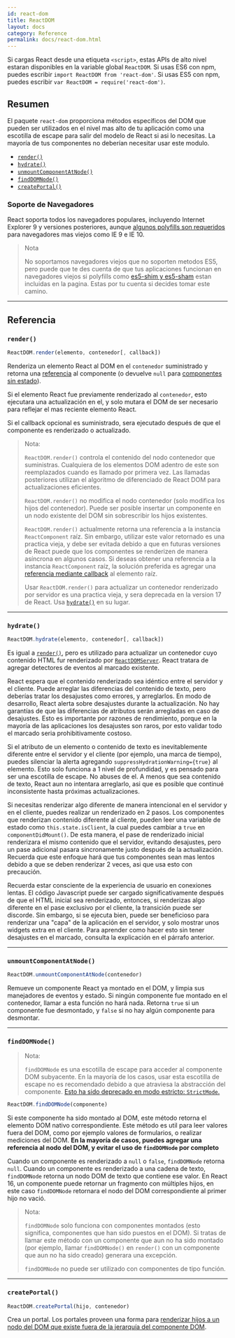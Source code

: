 ```yaml
---
id: react-dom
title: ReactDOM
layout: docs
category: Reference
permalink: docs/react-dom.html
---
```


Si cargas React desde una etiqueta `<script>`, estas APIs de alto nivel estaran disponibles en la variable global `ReactDOM`. Si usas ES6 con npm, puedes escribir `import ReactDOM from 'react-dom'`. Si usas ES5 con npm, puedes escribir `var ReactDOM = require('react-dom')`.

## Resumen

El paquete `react-dom` proporciona métodos específicos del DOM que pueden ser utilizados en el nivel mas alto de tu aplicación como una escotilla de escape para salir del modelo de React si asi lo necesitas. La mayoría de tus componentes no deberían necesitar usar este modulo.

- [`render()`](#render)
- [`hydrate()`](#hydrate)
- [`unmountComponentAtNode()`](#unmountcomponentatnode)
- [`findDOMNode()`](#finddomnode)
- [`createPortal()`](#createportal)

### Soporte de Navegadores

React soporta todos los navegadores populares, incluyendo Internet Explorer 9 y versiones posteriores, aunque [algunos polyfills son requeridos](/docs/javascript-environment-requirements.html) para navegadores mas viejos como IE 9 e IE 10.

> Nota
>
> No soportamos navegadores viejos que no soporten metodos ES5, pero puede que te des cuenta de que tus aplicaciones funcionan en navegadores viejos si polyfills como [es5-shim y es5-sham](https://github.com/es-shims/es5-shim) estan incluidas en la pagina. Estas por tu cuenta si decides tomar este camino.

* * *

## Referencia

### `render()`

```javascript
ReactDOM.render(elemento, contenedor[, callback])
```

Renderiza un elemento React al DOM en el `contenedor` suministrado y retorna una [referencia](/docs/more-about-refs.html) al componente (o devuelve `null` para [componentes sin estado](/docs/components-and-props.html#functional-and-class-components)).

Si el elemento React fue previamente renderizado al `contenedor`, esto ejecutara una actualización en el, y solo mutara el DOM de ser necesario para reflejar el mas reciente elemento React.

Si el callback opcional es suministrado, sera ejecutado después de que el componente es renderizado o actualizado.

> Nota:
>
> `ReactDOM.render()` controla el contenido del nodo contenedor que suministras. Cualquiera de los elementos DOM adentro de este son reemplazados cuando es llamado por primera vez. Las llamadas posteriores utilizan el algoritmo de diferenciado de React DOM para actualizaciones eficientes.
>
> `ReactDOM.render()` no modifica el nodo contenedor (solo modifica los hijos del contenedor). Puede ser posible insertar un componente en un nodo existente del DOM sin sobrescribir los hijos existentes.
>
> `ReactDOM.render()` actualmente retorna una referencia a la instancia `ReactComponent` raíz. Sin embargo, utilizar este valor retornado es una practica vieja,
> y debe ser evitada debido a que en futuras versiones de React puede que los componentes se renderizen de manera asíncrona en algunos casos. Si deseas obtener una referencia a la instancia `ReactComponent` raíz,
> la solución preferida es agregar una [referencia mediante callback](/docs/more-about-refs.html#the-ref-callback-attribute) al elemento raíz.
>
> Usar `ReactDOM.render()` para actualizar un contenedor renderizado por servidor es una practica vieja, y sera deprecada en la version 17 de React. Usa [`hydrate()`](#hydrate) en su lugar.

* * *

### `hydrate()`

```javascript
ReactDOM.hydrate(elemento, contenedor[, callback])
```

Es igual a [`render()`](#render), pero es utilizado para actualizar un contenedor cuyo contenido HTML fur renderizado por [`ReactDOMServer`](/docs/react-dom-server.html). React tratara de agregar detectores de eventos al marcado existente.

React espera que el contenido renderizado sea idéntico entre el servidor y el cliente. Puede arreglar las diferencias del contenido de texto, pero deberías tratar los desajustes como errores, y arreglarlos. En modo de desarrollo, React alerta sobre desajustes durante la actualización. No hay garantías de que las diferencias de atributos serán arregladas en caso de desajustes. Esto es importante por razones de rendimiento, porque en la mayoría de las aplicaciones los desajustes son raros, por esto validar todo el marcado seria prohibitivamente costoso.

Si el atributo de un elemento o contenido de texto es inevitablemente diferente entre el servidor y el cliente (por ejemplo, una marca de tiempo), puedes silenciar la alerta agregando `suppressHydrationWarning={true}` al elemento. Esto solo funciona a 1 nivel de profundidad, y es pensado para ser una escotilla de escape. No abuses de el. A menos que sea contenido de texto, React aun no intentara arreglarlo, asi que es posible que continué inconsistente hasta próximas actualizaciones.

Si necesitas renderizar algo diferente de manera intencional en el servidor y en el cliente, puedes realizar un renderizado en 2 pasos. Los componentes que renderizan contenido diferente al cliente, pueden leer una variable de estado como `this.state.isClient`, la cual puedes cambiar a `true` en `componentDidMount()`. De esta manera, el pase de renderizado inicial renderizara el mismo contenido que el servidor, evitando desajustes, pero un pase adicional pasara sincronamente justo después de la actualización. Recuerda que este enfoque hará que tus componentes sean mas lentos debido a que se deben renderizar 2 veces, asi que usa esto con precaución.

Recuerda estar consciente de la experiencia de usuario en conexiones lentas. El código Javascript puede ser cargado significativamente después de que el HTML inicial sea renderizado, entonces, si renderizas algo diferente en el pase exclusivo por el cliente, la transición puede ser discorde. Sin embargo, si se ejecuta bien, puede ser beneficioso para renderizar una "capa" de la aplicación en el servidor, y solo mostrar unos widgets extra en el cliente. Para aprender como hacer esto sin tener desajustes en el marcado, consulta la explicación en el párrafo anterior.

* * *

### `unmountComponentAtNode()`

```javascript
ReactDOM.unmountComponentAtNode(contenedor)
```

Remueve un componente React ya montado en el DOM, y limpia sus manejadores de eventos y estado. Si ningún componente fue montado en el contenedor, llamar a esta función no hará nada. Retorna `true` si un componente fue desmontado, y `false` si no hay algún componente para desmontar.

* * *

### `findDOMNode()`

> Nota:
>
> `findDOMNode` es una escotilla de escape para acceder al componente DOM subyacente. En la mayoría de los casos, usar esta escotilla de escape no es recomendado debido a que atraviesa la abstracción del componente. [Esto ha sido deprecado en modo estricto: `StrictMode`.](/docs/strict-mode.html#warning-about-deprecated-finddomnode-usage)

```javascript
ReactDOM.findDOMNode(componente)
```
Si este componente ha sido montado al DOM, este método retorna el elemento DOM nativo correspondiente. Este método es util para leer valores fuera del DOM, como por ejemplo valores de formularios, o realizar mediciones del DOM. **En la mayoría de casos, puedes agregar una referencia al nodo del DOM, y evitar el uso de `findDOMNode` por completo**

Cuando un componente es renderizado a `null` o `false`, `findDOMNode` retorna `null`. Cuando un componente es renderizado a una cadena de texto, `findDOMNode` retorna un nodo DOM de texto que contiene ese valor. En React 16, un componente puede retornar un fragmento con múltiples hijos, en este caso `findDOMNode` retornara el nodo del DOM correspondiente al primer hijo no vació.

> Nota:
>
> `findDOMNode` solo funciona con componentes montados (esto significa, componentes que han sido puestos en el DOM). Si tratas de llamar este método con un componente que aun no ha sido montado (por ejemplo, llamar `findDOMNode()` en `render()` con un componente que aun no ha sido creado) generara una excepción.
>
> `findDOMNode` no puede ser utilizado con componentes de tipo función.

* * *

### `createPortal()`

```javascript
ReactDOM.createPortal(hijo, contenedor)
```

Crea un portal. Los portales proveen una forma para [renderizar hijos a un nodo del DOM que existe fuera de la jerarquía del componente DOM](/docs/portals.html).